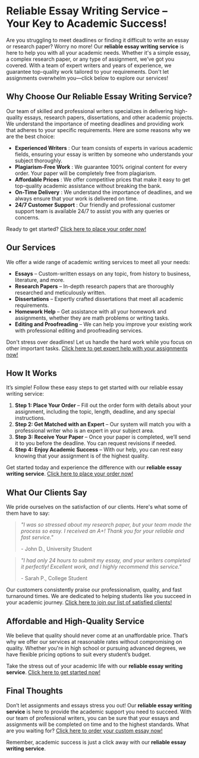 # Reliable Essay Writing Service – Your Key to Academic Success!

Are you struggling to meet deadlines or finding it difficult to write an essay or research paper? Worry no more! Our **reliable essay writing service** is here to help you with all your academic needs. Whether it's a simple essay, a complex research paper, or any type of assignment, we’ve got you covered. With a team of expert writers and years of experience, we guarantee top-quality work tailored to your requirements. Don't let assignments overwhelm you—click below to explore our services!

## Why Choose Our Reliable Essay Writing Service?

Our team of skilled and professional writers specializes in delivering high-quality essays, research papers, dissertations, and other academic projects. We understand the importance of meeting deadlines and providing work that adheres to your specific requirements. Here are some reasons why we are the best choice:

- **Experienced Writers** : Our team consists of experts in various academic fields, ensuring your essay is written by someone who understands your subject thoroughly.
- **Plagiarism-Free Work** : We guarantee 100% original content for every order. Your paper will be completely free from plagiarism.
- **Affordable Prices** : We offer competitive prices that make it easy to get top-quality academic assistance without breaking the bank.
- **On-Time Delivery** : We understand the importance of deadlines, and we always ensure that your work is delivered on time.
- **24/7 Customer Support** : Our friendly and professional customer support team is available 24/7 to assist you with any queries or concerns.

Ready to get started? [Click here to place your order now!](https://tinyurl.com/topessay?keyword=reliable+essay+writing+service)

## Our Services

We offer a wide range of academic writing services to meet all your needs:

- **Essays** – Custom-written essays on any topic, from history to business, literature, and more.
- **Research Papers** – In-depth research papers that are thoroughly researched and meticulously written.
- **Dissertations** – Expertly crafted dissertations that meet all academic requirements.
- **Homework Help** – Get assistance with all your homework and assignments, whether they are math problems or writing tasks.
- **Editing and Proofreading** – We can help you improve your existing work with professional editing and proofreading services.

Don't stress over deadlines! Let us handle the hard work while you focus on other important tasks. [Click here to get expert help with your assignments now!](https://tinyurl.com/topessay?keyword=reliable+essay+writing+service)

## How It Works

It’s simple! Follow these easy steps to get started with our reliable essay writing service:

1. **Step 1: Place Your Order** – Fill out the order form with details about your assignment, including the topic, length, deadline, and any special instructions.
2. **Step 2: Get Matched with an Expert** – Our system will match you with a professional writer who is an expert in your subject area.
3. **Step 3: Receive Your Paper** – Once your paper is completed, we’ll send it to you before the deadline. You can request revisions if needed.
4. **Step 4: Enjoy Academic Success** – With our help, you can rest easy knowing that your assignment is of the highest quality.

Get started today and experience the difference with our **reliable essay writing service**. [Click here to place your order now!](https://tinyurl.com/topessay?keyword=reliable+essay+writing+service)

## What Our Clients Say

We pride ourselves on the satisfaction of our clients. Here's what some of them have to say:

> _"I was so stressed about my research paper, but your team made the process so easy. I received an A+! Thank you for your reliable and fast service."_
> 
> <footer>- John D., University Student</footer>

> _"I had only 24 hours to submit my essay, and your writers completed it perfectly! Excellent work, and I highly recommend this service."_
> 
> <footer>- Sarah P., College Student</footer>

Our customers consistently praise our professionalism, quality, and fast turnaround times. We are dedicated to helping students like you succeed in your academic journey. [Click here to join our list of satisfied clients!](https://tinyurl.com/topessay?keyword=reliable+essay+writing+service)

## Affordable and High-Quality Service

We believe that quality should never come at an unaffordable price. That’s why we offer our services at reasonable rates without compromising on quality. Whether you're in high school or pursuing advanced degrees, we have flexible pricing options to suit every student’s budget.

Take the stress out of your academic life with our **reliable essay writing service**. [Click here to get started now!](https://tinyurl.com/topessay?keyword=reliable+essay+writing+service)

## Final Thoughts

Don’t let assignments and essays stress you out! Our **reliable essay writing service** is here to provide the academic support you need to succeed. With our team of professional writers, you can be sure that your essays and assignments will be completed on time and to the highest standards. What are you waiting for? [Click here to order your custom essay now!](https://tinyurl.com/topessay?keyword=reliable+essay+writing+service)

Remember, academic success is just a click away with our **reliable essay writing service**.
